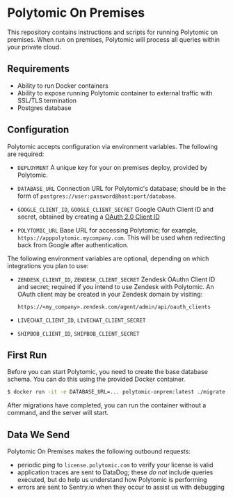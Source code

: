 # Polytomic On Premises

This repository contains instructions and scripts for running Polytomic on premises. When run on premises, Polytomic will process all queries within your private cloud.

## Requirements

* Ability to run Docker containers
* Ability to expose running Polytomic container to external traffic with SSL/TLS termination
* Postgres database

## Configuration

Polytomic accepts configuration via environment variables. The following are required:

* `DEPLOYMENT`
  A unique key for your on premises deploy, provided by Polytomic.

* `DATABASE_URL`
  Connection URL for Polytomic's database; should be in the form of `postgres://user:password@host:port/database`.

* `GOOGLE_CLIENT_ID`, `GOOGLE_CLIENT_SECRET`
  Google OAuth Client ID and secret, obtained by creating a [OAuth 2.0 Client ID](https://console.developers.google.com/apis/credentials)

* `POLYTOMIC_URL`
  Base URL for accessing Polytomic; for example, `https://apppolytomic.mycompany.com`. This will be used when redirecting back from Google after authentication.

The following environment variables are optional, depending on which integrations you plan to use:

* `ZENDESK_CLIENT_ID`, `ZENDESK_CLIENT_SECRET`
  Zendesk OAuthn Client ID and secret; required if you intend to use Zendesk with Polytomic. An OAuth client may be created in your Zendesk domain by visiting:

  `https://<my_company>.zendesk.com/agent/admin/api/oauth_clients`

* `LIVECHAT_CLIENT_ID`, `LIVECHAT_CLIENT_SECRET`
* `SHIPBOB_CLIENT_ID`, `SHIPBOB_CLIENT_SECRET`

## First Run

Before you can start Polytomic, you need to create the base database schema. You can do this using the provided Docker container.

```bash
$ docker run -it -e DATABASE_URL=... polytomic-onprem:latest ./migrate up
```

After migrations have completed, you can run the container without a command, and the server will start.

## Data We Send

Polytomic On Premises makes the following outbound requests:

* periodic ping to `license.polytomic.com` to verify your license is valid
* application traces are sent to DataDog; these *do not* include queries executed, but do help us understand how Polytomic is performing
* errors are sent to Sentry.io when they occur to assist us with debugging
